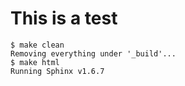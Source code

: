 # This is a test

``` shell-session ShellSession
$ make clean
Removing everything under '_build'...
$ make html
Running Sphinx v1.6.7
```